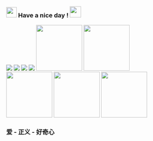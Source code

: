 <h3>
  <img src="https://emojis.slackmojis.com/emojis/images/1569381018/6481/heart-8bit-1.gif?1569381018" width="28" /> Have a nice day ! 
  <img src="https://emojis.slackmojis.com/emojis/images/1588315024/8823/hyperkitty.gif?1588315024" width="30" />
</h3>

<div>
  <img src="https://www.redditstatic.com/gold/awards/icon/Starstruck_128.png" />
  <img src="https://www.redditstatic.com/gold/awards/icon/Trinity_128.png" />
  <img src="https://www.redditstatic.com/gold/awards/icon/TakeMyPower_128.png" />
  <img src="https://www.cryptokitties.co/images/ether-diamond.gif" />
  <img src="https://gtk-rs.org/logo/gtk-rs.svg" width="123"/>
  <img src="https://browser.kagi.com/public/images/orion-circle.png" width="123">
</div>
<div>
  <img src="https://obsidian.md/images/gem.svg" width="123">
  <img src="https://obsidian.md/images/book.svg" width="123">
  <img src="https://github.githubassets.com/images/modules/site/eyebrow-banner-icon-unicat22.png" width="123">
</div>
<h3>
  爱 - 正义 - 好奇心
</h3>
<!--
**vioulo/vioulo** is a ✨ _special_ ✨ repository because its `README.md` (this file) appears on your GitHub profile.

Here are some ideas to get you started:

- 🔭 I’m currently working on ...
- 🌱 I’m currently learning ...
- 👯 I’m looking to collaborate on ...
- 🤔 I’m looking for help with ...
- 💬 Ask me about ...
- 📫 How to reach me: ...
- 😄 Pronouns: ...
- ⚡ Fun fact: ...
-->

